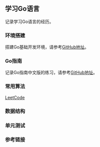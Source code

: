 ## 学习Go语言
记录学习Go语言的经历。

### 环境搭建
搭建Go基础开发环境，请参考[GitHub地址](https://github.com/geekwho11/docker.xbc.me)。

### Go指南
记录Go指南中文版的练习，请参考[GitHub地址](https://github.com/geekwho11/learn.go.xbcme/)。

### 常用算法
[LeetCode](./leetcode-cn.com)

### 数据结构

### 单元测试

### 参考链接
